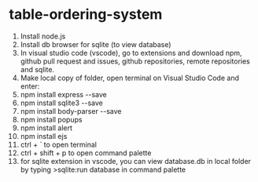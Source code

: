 # table-ordering-system

1. Install node.js
2. Install db browser for sqlite (to view database)
3. In visual studio code (vscode), go to extensions and download npm, github pull request and issues, github repositories, remote repositories and sqlite.
4. Make local copy of folder, open terminal on Visual Studio Code and enter:
5. npm install express --save
6. npm install sqlite3 --save
7. npm install body-parser --save
8. npm install popups
9. npm install alert
10. npm install ejs
11. ctrl +  ` to open terminal
12. ctrl + shift + p to open command palette 
13. for sqlite extension in vscode, you can view database.db in local folder by typing >sqlite:run database in command palette
